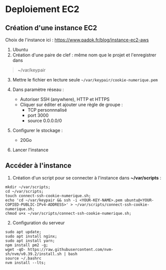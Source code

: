# Deploiement EC2

## Création d'une instance EC2
Choix de l'instance ici : https://www.padok.fr/blog/instance-ec2-aws
1. Ubuntu
2. Création d'une paire de clef : même nom que le projet et l'enregistrer dans 

> ~/var/keypair

3. Mettre le fichier en lecture seule
`~/var/keypair/cookie-numerique.pem`

4. Dans paramètre réseau :
    - Autoriser SSH (anywhere), HTTP et HTTPS
    - Cliquer sur éditer et ajouter une règle de groupe :
      - TCP personnnalisé
      - port 3000 
      - source 0.0.0.0/0

5. Configurer le stockage : 
    - 20Go

6. Lancer l'instance


## Accéder à l'instance

1. Création d'un script pour se connecter à l'instance dans **~/var/scripts** :
```
mkdir ~/var/scripts;
cd ~/var/scripts;
touch connect-ssh-cookie-numerique.sh;
echo 'cd ~/var/keypair && ssh -i <YOUR-KEY-NAME>.pem ubuntu@<YOUR-COPIED-PUBLIC-IPv4-ADDRESS>' > ~/var/scripts/connect-ssh-cookie-numerique.sh;
chmod u+x ~/var/scripts/connect-ssh-cookie-numerique.sh;
```

2. Configuration du serveur

```
sudo apt update;
sudo apt install nginx;
sudo apt install yarn;
npm install pm2 -g;
wget -qO- https://raw.githubusercontent.com/nvm-sh/nvm/v0.39.2/install.sh | bash
source ~/.bashrc
nvm install --lts;

```
